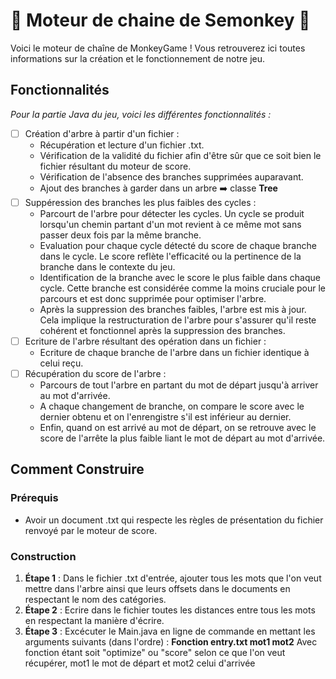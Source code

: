 # 🐒 Moteur de chaine de Semonkey 🐒

Voici le moteur de chaîne de MonkeyGame ! Vous retrouverez ici toutes informations sur la création et le fonctionnement
de notre jeu.

## Fonctionnalités

_Pour la partie Java du jeu, voici les différentes fonctionnalités :_

- [ ] Création d'arbre à partir d'un fichier :
    - Récupération et lecture d'un fichier .txt.
    - Vérification de la validité du fichier afin d'être sûr que ce soit bien le fichier résultant du moteur de score.
    - Vérification de l'absence des branches supprimées auparavant.
    - Ajout des branches à garder dans un arbre ➡️ classe **Tree**
- [ ] Suppéression des branches les plus faibles des cycles :
    - Parcourt de l'arbre pour détecter les cycles. Un cycle se produit lorsqu'un chemin partant d'un mot revient à ce
      même mot sans passer deux fois par la même branche.
    - Evaluation pour chaque cycle détecté du score de chaque branche dans le cycle. Le score reflète l'efficacité ou la
      pertinence de la branche dans le contexte du jeu.
    - Identification de la branche avec le score le plus faible dans chaque cycle. Cette branche est considérée comme la
      moins cruciale pour le parcours et est donc supprimée pour optimiser l'arbre.
    - Après la suppression des branches faibles, l'arbre est mis à jour. Cela implique la restructuration de l'arbre
      pour s'assurer qu'il reste cohérent et fonctionnel après la suppression des branches.
- [ ] Ecriture de l'arbre résultant des opération dans un fichier :
    - Ecriture de chaque branche de l'arbre dans un fichier identique à celui reçu.
- [ ] Récupération du score de l'arbre :
    - Parcours de tout l'arbre en partant du mot de départ jusqu'à arriver au mot d'arrivée.
    - A chaque changement de branche, on compare le score avec le dernier obtenu et on l'enrengistre s'il est inférieur
      au dernier.
    - Enfin, quand on est arrivé au mot de départ, on se retrouve avec le score de l'arrête la plus faible liant le mot
      de départ au mot d'arrivée.

## Comment Construire

### Prérequis

- Avoir un document .txt qui respecte les règles de présentation du fichier renvoyé par le moteur de score.

### Construction

1. **Étape 1** : Dans le fichier .txt d'entrée, ajouter tous les mots que l'on veut mettre dans l'arbre ainsi que leurs
   offsets dans le documents en respectant le nom des catégories.
2. **Étape 2** : Ecrire dans le fichier toutes les distances entre tous les mots en respectant la manière d'écrire.
3. **Étape 3** : Excécuter le Main.java en ligne de commande en mettant les arguments suivants (dans l'ordre) :
   **Fonction entry.txt mot1 mot2**
   Avec fonction étant soit "optimize" ou "score" selon ce que l'on veut récupérer, mot1 le mot de départ et mot2 celui
   d'arrivée